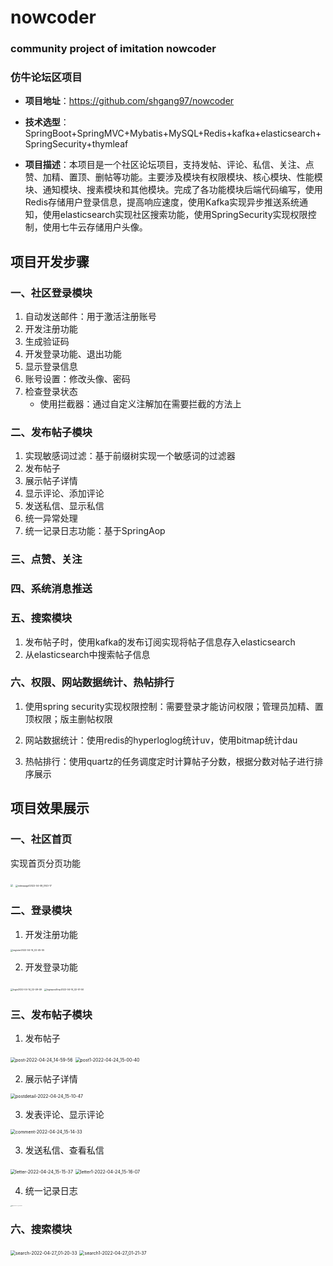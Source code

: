 # nowcoder
### community project of imitation nowcoder

###  仿牛论坛区项目

- **项目地址**：https://github.com/shgang97/nowcoder

- **技术选型**：SpringBoot+SpringMVC+Mybatis+MySQL+Redis+kafka+elasticsearch+SpringSecurity+thymleaf

- **项目描述**：本项目是一个社区论坛项目，支持发帖、评论、私信、关注、点赞、加精、置顶、删帖等功能。主要涉及模块有权限模块、核心模块、性能模块、通知模块、搜素模块和其他模块。完成了各功能模块后端代码编写，使用Redis存储用户登录信息，提高响应速度，使用Kafka实现异步推送系统通知，使用elasticsearch实现社区搜索功能，使用SpringSecurity实现权限控制，使用七牛云存储用户头像。

## 项目开发步骤

### 一、社区登录模块

1. 自动发送邮件：用于激活注册账号
2. 开发注册功能
3. 生成验证码
4. 开发登录功能、退出功能
5. 显示登录信息
6. 账号设置：修改头像、密码
7. 检查登录状态
   - 使用拦截器：通过自定义注解加在需要拦截的方法上



### 二、发布帖子模块

1. 实现敏感词过滤：基于前缀树实现一个敏感词的过滤器
1. 发布帖子
1. 展示帖子详情
1. 显示评论、添加评论
1. 发送私信、显示私信
1. 统一异常处理
1. 统一记录日志功能：基于SpringAop

### 三、点赞、关注

### 四、系统消息推送

### 五、搜索模块

1. 发布帖子时，使用kafka的发布订阅实现将帖子信息存入elasticsearch
2. 从elasticsearch中搜索帖子信息

### 六、权限、网站数据统计、热帖排行

1. 使用spring security实现权限控制：需要登录才能访问权限；管理员加精、置顶权限；版主删帖权限

2. 网站数据统计：使用redis的hyperloglog统计uv，使用bitmap统计dau
3. 热帖排行：使用quartz的任务调度定时计算帖子分数，根据分数对帖子进行排序展示





## 项目效果展示



### 一、社区首页

实现首页分页功能

<img src="./effectpicture/indexpage2022-04-08_01-43-45.jpg" style="zoom:25%;" />

<img src="./effectpicture/indexpage12022-04-08_01-43-17.jpg" alt="indexpage12022-04-08_0143-17" style="zoom:25%;" />



### 二、登录模块

1. 开发注册功能

<img src="./effectpicture/mlogin/register2022-04-14_02-45-55.jpg" alt="register2022-04-14_02-45-55" style="zoom:25%;" />

2. 开发登录功能

<img src="./effectpicture/mlogin/login2022-04-14_02-49-49.jpg" alt="login2022-04-14_02-49-49" style="zoom:25%;" />



<img src="./effectpicture/mlogin/loginpostXnip2022-04-14_02-51-50.jpg" alt="loginpostXnip2022-04-14_02-51-50" style="zoom:25%;" />



### 三、发布帖子模块

1. 发布帖子

<img src="./effectpicture/mpost/post-2022-04-24_14-59-56.jpg" alt="post-2022-04-24_14-59-56" style="zoom:50%;" />

<img src="./effectpicture/mpost/post1-2022-04-24_15-00-40.jpg" alt="post1-2022-04-24_15-00-40" style="zoom:50%;" />

2. 展示帖子详情

<img src="./effectpicture/mpost/postdetail-2022-04-24_15-10-47.jpg" alt="postdetail-2022-04-24_15-10-47" style="zoom:50%;" />

3. 发表评论、显示评论

<img src="./effectpicture/mpost/comment-2022-04-24_15-14-33.jpg" alt="comment-2022-04-24_15-14-33" style="zoom:50%;" />

3. 发送私信、查看私信

<img src="./effectpicture/mpost/letter-2022-04-24_15-15-37.jpg" alt="letter-2022-04-24_15-15-37" style="zoom:50%;" />

<img src="./effectpicture/mpost/letter1-2022-04-24_15-16-07.jpg" alt="letter1-2022-04-24_15-16-07" style="zoom:50%;" />

4. 统一记录日志

<img src="./effectpicture/mpost/log-2022-04-24_15-18-00.jpg" alt="log-2022-04-24_15-18-00" style="zoom:10%;" />

### 六、搜索模块

<img src="./effectpicture/msearch/search-2022-04-27_01-20-33.jpg" alt="search-2022-04-27_01-20-33" style="zoom:50%;" />

<img src="./effectpicture/msearch/search1-2022-04-27_01-21-37.jpg" alt="search1-2022-04-27_01-21-37" style="zoom:50%;" />

